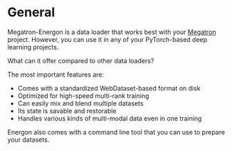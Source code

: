 <!--- Copyright (c) 2024, NVIDIA CORPORATION.
SPDX-License-Identifier: BSD-3-Clause -->

# General

Megatron-Energon is a data loader that works best with your [Megatron](https://github.com/NVIDIA/Megatron-LM) project.
However, you can use it in any of your PyTorch-based deep learning projects.

What can it offer compared to other data loaders?

The most important features are:

* Comes with a standardized WebDataset-based format on disk
* Optimized for high-speed multi-rank training
* Can easily mix and blend multiple datasets
* Its state is savable and restorable
* Handles various kinds of multi-modal data even in one training

Energon also comes with a command line tool that you can use to prepare your datasets.
